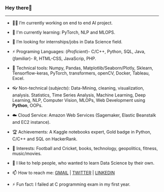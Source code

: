 ### Hey there👋
-----------------------------------
- 👨‍🔧 I’m currently working on end to end AI project.

- 📙 I'm currently learning: PyTorch, NLP and MLOPS.

- 🔎 I’m looking for internships/jobs in Data Science field.

- ⚡ Programing Languages: (*Proficient*)- C/C++, Python, SQL, Java, (*familiar*)- R, HTML-CSS, JavaScrip, PHP.

- 🔦 Technical tools: Numpy, Pandas, Matplotlib/Seaborn/Plotly, Sklearn, Tensorflow-keras, PyTorch, transformers, openCV, Docker, Tableau, Excel.

- 👓 Non-technical (*subjects*): Data-Mining, cleaning, visualization, analysis. Statistics, Time Series Analysis, Machine Learning, Deep Learning, NLP, Computer Vision, MLOPs, Web Development using **Python**, OOPs.

- ☁️ Cloud Service: Amazon Web Services (Sagemaker, Elastic Beanstalk and EC2 instance).

- 🏆 Achievements: A Kaggle notebooks expert, Gold badge in Python, C/C++ and SQL on HackerRank.

- 🎠 Interests: Football and Cricket, books, technology, geopolitics, fitness, music/movies.

- 🌱 I like to help people, who wanted to learn Data Science by their own.

- 📫 How to reach me: [GMAIL](karanshingde@gmail.com) | [TWITTER](https://twitter.com/karan842/) | [LINKEDIN](https://www.linkedin.com/in/karan-shingde-75a062217/)

- ⚡ Fun fact: I failed at C programming exam in my first year.

